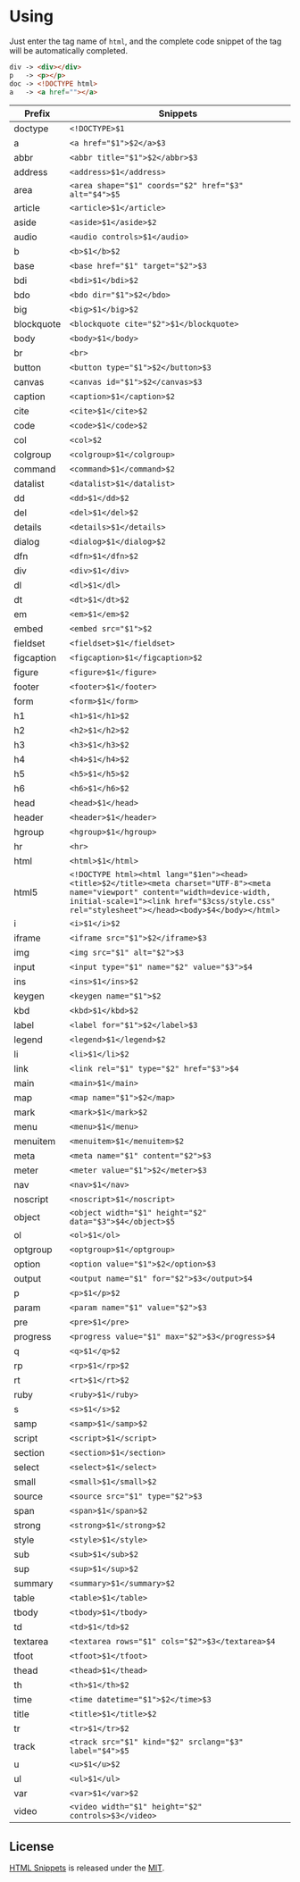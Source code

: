 # Using

Just enter the tag name of `html`, and the complete code snippet of the tag will be automatically completed.

```html
div -> <div></div>
p   -> <p></p>
doc -> <!DOCTYPE html>
a   -> <a href=""></a>
```

|Prefix|Snippets|
|-|-|
| doctype |`<!DOCTYPE>$1`|
| a |`<a href="$1">$2</a>$3`|
| abbr |`<abbr title="$1">$2</abbr>$3`|
| address |`<address>$1</address>`|
| area |`<area shape="$1" coords="$2" href="$3" alt="$4">$5`|
| article |`<article>$1</article>`|
| aside |`<aside>$1</aside>$2`|
| audio |`<audio controls>$1</audio>`|
| b |`<b>$1</b>$2`|
| base |`<base href="$1" target="$2">$3`|
| bdi |`<bdi>$1</bdi>$2`|
| bdo |`<bdo dir="$1">$2</bdo>`|
| big |`<big>$1</big>$2`|
| blockquote |`<blockquote cite="$2">$1</blockquote>`|
| body |`<body>$1</body>`|
| br |`<br>`|
| button |`<button type="$1">$2</button>$3`|
| canvas |`<canvas id="$1">$2</canvas>$3`|
| caption |`<caption>$1</caption>$2`|
| cite |`<cite>$1</cite>$2`|
| code |`<code>$1</code>$2`|
| col |`<col>$2`|
| colgroup |`<colgroup>$1</colgroup>`|
| command |`<command>$1</command>$2`|
| datalist |`<datalist>$1</datalist>`|
| dd |`<dd>$1</dd>$2`|
| del |`<del>$1</del>$2`|
| details |`<details>$1</details>`|
| dialog |`<dialog>$1</dialog>$2`|
| dfn |`<dfn>$1</dfn>$2`|
| div |`<div>$1</div>`|
| dl |`<dl>$1</dl>`|
| dt |`<dt>$1</dt>$2`|
| em |`<em>$1</em>$2`|
| embed |`<embed src="$1">$2`|
| fieldset |`<fieldset>$1</fieldset>`|
| figcaption |`<figcaption>$1</figcaption>$2`|
| figure |`<figure>$1</figure>`|
| footer |`<footer>$1</footer>`|
| form |`<form>$1</form>`|
| h1 |`<h1>$1</h1>$2`|
| h2 |`<h2>$1</h2>$2`|
| h3 |`<h3>$1</h3>$2`|
| h4 |`<h4>$1</h4>$2`|
| h5 |`<h5>$1</h5>$2`|
| h6 |`<h6>$1</h6>$2`|
| head |`<head>$1</head>`|
| header |`<header>$1</header>`|
| hgroup |`<hgroup>$1</hgroup>`|
| hr |`<hr>`|
| html |`<html>$1</html>`|
| html5 |`<!DOCTYPE html><html lang="$1en"><head><title>$2</title><meta charset="UTF-8"><meta name="viewport" content="width=device-width, initial-scale=1"><link href="$3css/style.css" rel="stylesheet"></head><body>$4</body></html>`|
| i |`<i>$1</i>$2`|
| iframe |`<iframe src="$1">$2</iframe>$3`|
| img |`<img src="$1" alt="$2">$3`|
| input |`<input type="$1" name="$2" value="$3">$4`|
| ins |`<ins>$1</ins>$2`|
| keygen |`<keygen name="$1">$2`|
| kbd |`<kbd>$1</kbd>$2`|
| label |`<label for="$1">$2</label>$3`|
| legend |`<legend>$1</legend>$2`|
| li |`<li>$1</li>$2`|
| link |`<link rel="$1" type="$2" href="$3">$4`|
| main |`<main>$1</main>`|
| map |`<map name="$1">$2</map>`|
| mark |`<mark>$1</mark>$2`|
| menu |`<menu>$1</menu>`|
| menuitem |`<menuitem>$1</menuitem>$2`|
| meta |`<meta name="$1" content="$2">$3`|
| meter |`<meter value="$1">$2</meter>$3`|
| nav |`<nav>$1</nav>`|
| noscript |`<noscript>$1</noscript>`|
| object |`<object width="$1" height="$2" data="$3">$4</object>$5`|
| ol |`<ol>$1</ol>`|
| optgroup |`<optgroup>$1</optgroup>`|
| option |`<option value="$1">$2</option>$3`|
| output |`<output name="$1" for="$2">$3</output>$4`|
| p |`<p>$1</p>$2`|
| param |`<param name="$1" value="$2">$3`|
| pre |`<pre>$1</pre>`|
| progress |`<progress value="$1" max="$2">$3</progress>$4`|
| q |`<q>$1</q>$2`|
| rp |`<rp>$1</rp>$2`|
| rt |`<rt>$1</rt>$2`|
| ruby |`<ruby>$1</ruby>`|
| s |`<s>$1</s>$2`|
| samp |`<samp>$1</samp>$2`|
| script |`<script>$1</script>`|
| section |`<section>$1</section>`|
| select |`<select>$1</select>`|
| small |`<small>$1</small>$2`|
| source |`<source src="$1" type="$2">$3`|
| span |`<span>$1</span>$2`|
| strong |`<strong>$1</strong>$2`|
| style |`<style>$1</style>`|
| sub |`<sub>$1</sub>$2`|
| sup |`<sup>$1</sup>$2`|
| summary |`<summary>$1</summary>$2`|
| table |`<table>$1</table>`|
| tbody |`<tbody>$1</tbody>`|
| td |`<td>$1</td>$2`|
| textarea |`<textarea rows="$1" cols="$2">$3</textarea>$4`|
| tfoot |`<tfoot>$1</tfoot>`|
| thead |`<thead>$1</thead>`|
| th |`<th>$1</th>$2`|
| time |`<time datetime="$1">$2</time>$3`|
| title |`<title>$1</title>$2`|
| tr |`<tr>$1</tr>$2`|
| track |`<track src="$1" kind="$2" srclang="$3" label="$4">$5`|
| u |`<u>$1</u>$2`|
| ul |`<ul>$1</ul>`|
| var |`<var>$1</var>$2`|
| video |`<video width="$1" height="$2" controls>$3</video>`|


## License

[HTML Snippets](https://marketplace.visualstudio.com/items?itemName=Wscats.html) is released under the [MIT](http://opensource.org/licenses/MIT).

